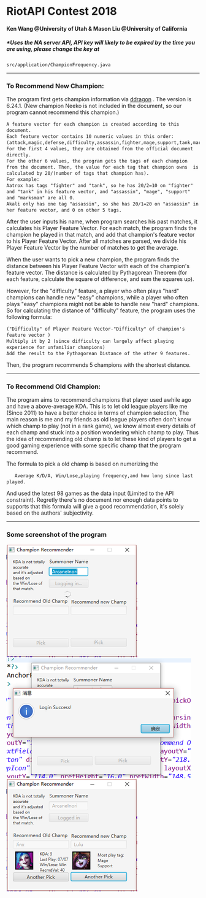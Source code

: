 # RiotAPI Contest 2018
#### Ken Wang @University of Utah & Mason Liu @University of California
##### *Uses the NA server API, API key will likely to be expired by the time you are using, please change the key at 
    src/application/ChampionFrequency.java

---

### To Recommend New Champion:

The program first gets champion information via [ddragon][link] . The version is 6.24.1. (New champion Neeko is not included in the document, so our program cannot recommend this champion.)
    
    A feature vector for each champion is created according to this document.
    Each feature vector contains 10 numeric values in this order:            
    (attack,magic,defense,difficulty,assassin,fighter,mage,support,tank,marksman)
    For the first 4 values, they are obtained from the official document directly.
    For the other 6 values, the program gets the tags of each champion from the document. Then, the value for each tag that champion owns  is calculated by 20/(number of tags that champion has). 
    For example: 
    Aatrox has tags "fighter" and "tank", so he has 20/2=10 on "fighter" and "tank" in his feature vector, and "assassin", "mage", "support" and "marksman" are all 0. 
    Akali only has one tag "assassin", so she has 20/1=20 on "assassin" in her feature vector, and 0 on other 5 tags.
    
After the user inputs his name, when program searches his past matches, it calculates his Player Feature Vector. For each match, the program finds the champion he played in that match, and add that champion's feature vector to his Player Feature Vector. After all matches are parsed, we divide his Player Feature Vector by the number of matches to get the average.

When the user wants to pick a new champion, the program finds the distance between his Player Feature Vector with each of the champion's feature vector. The distance is calculated by Pythagorean Theorem (for each feature, calculate the square of difference, and sum the squares up). 

However, for the "difficulty" feature, a player who often plays "hard" champions can handle new "easy" champions, while a player who often plays "easy" champions might not be able to handle new "hard" champions. So for calculating the distance of "difficulty" feature, the program uses the following formula: 
    
    ("Difficulty" of Player Feature Vector-"Difficulty" of champion's feature vector )
    Multiply it by 2 (since difficulty can largely affect playing experience for unfamiliar champions)
    Add the result to the Pythagorean Distance of the other 9 features.

Then, the program recommends 5 champions with the shortest distance.

---

### To Recommend Old Champion:

The program aims to recommend champions that player used awhile ago and have a above-average KDA. This is to let old league players like me (Since 2011) to have a better choice in terms of champion selection, The main reason is me and my friends as old league players often don't know which champ to play (not in a rank game), we know almost every details of each champ and stuck into a position wondering which champ to play. Thus the idea of recommending old champ is to let these kind of players to get a good gaming experience with some specific champ that the program recommend. 

The formula to pick a old champ is based on numerizing the 

       Average K/D/A, Win/Lose,playing frequency,and how long since last played.
       
And used the latest 98 games as the data input (Limited to the API constraint). Regretly there's no document nor enough data points to supports that this formula will give a good recommendation, it's solely based on the authors' subjectivity.   

---

### Some screenshot of the program
![PIC](https://github.com/gzmason/RiotAPI/blob/master/Pics/%E5%BE%AE%E4%BF%A1%E5%9B%BE%E7%89%87_20190123160716.png)
![PIC](https://github.com/gzmason/RiotAPI/blob/master/Pics/%E5%BE%AE%E4%BF%A1%E5%9B%BE%E7%89%87_201901231607161.png)
![PIC](https://github.com/gzmason/RiotAPI/blob/master/Pics/%E5%BE%AE%E4%BF%A1%E5%9B%BE%E7%89%87_201901231607162.png)

 [link]: <http://ddragon.leagueoflegends.com/cdn/6.24.1/data/en_US/champion.json>
